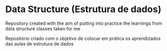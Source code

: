 <h1> Data Structure (Estrutura de dados) </h1>
<p> Repository created with the aim of putting into practice the learnings from data structure classes taken for me</p>
<p> Repositório criado com o objetivo de colocar em prática os aprendizados das aulas de estrutura de dados </p>

